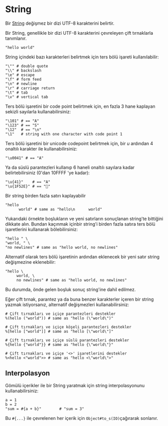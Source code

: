 # String

Bir [String](http://crystal-lang.org/api/String.html) değişmez bir dizi UTF-8 karakterini belirtir.

Bir String, genellikle bir dizi UTF-8 karakterini çevreleyen çift tırnaklarla tanımlanır.

```crystal
"hello world"
```

String içindeki bazı karakterleri belirtmek için ters bölü işareti kullanılabilir:

```crystal
"\"" # double quote
"\\" # backslash
"\e" # escape
"\f" # form feed
"\n" # newline
"\r" # carriage return
"\t" # tab
"\v" # vertical tab
```

Ters bölü işaretini bir code point belirtmek için, en fazla 3 hane kaplayan sekizli sayılarla kullanabilirsiniz:

```crystal
"\101" # == "A"
"\123" # == "S"
"\12"  # == "\n"
"\1"   # string with one character with code point 1
```

Ters bölü işaretini bir  unicode codepoint belirtmek için,  bir *u* ardından 4 onaltılı karakter ile kullanabilirsiniz:

```crystal
"\u0041" # == "A"
```

Ya da süslü parantezleri kullanıp 6 haneli onaltılı sayılara kadar belirtebilirsiniz (0'dan 10FFFF 'ye kadar):

```crystal
"\u{41}"    # == "A"
"\u{1F52E}" # == "🔮"
```

Bir string birden fazla satırı kaplayabilir

```crystal
"hello
      world" # same as "hello\n      world"
```

Yukarıdaki örnekte boşlukların ve yeni satırların sonuçlanan string'te bittiğini dikkate alın.
Bundan kaçınmak içinbir string'i birden fazla satıra ters bölü işaretlerini kullanarak
bölebilirsiniz:

```crystal
"hello " \
"world, " \
"no newlines" # same as "hello world, no newlines"
```

Alternatif olarak ters bölü işaretinin ardından eklenecek bir yeni satır string değişmezine eklenebilir:

```crystal
"hello \
     world, \
     no newlines" # same as "hello world, no newlines"
```

Bu durumda, önde gelen boşluk sonuç string'ine dahil edilmez.

Eğer çift tırnak, parantez ya da buna benzer karakterler içeren bir string yazmak istiyorsanız,
alternatif değişmezleri kullanabilirsiniz:

```crystal
# Çift tırnakları ve içiçe parantezleri destekler
%(hello ("world")) # same as "hello (\"world\")"

# Çift tırnakları ve içiçe köşeli parantezleri destekler
%[hello ["world"]] # same as "hello [\"world\"]"

# Çift tırnakları ve içiçe süslü parantezleri destekler
%{hello {"world"}} # same as "hello {\"world\"}"

# Çift tırnakları ve içiçe '<>' işaretlerini destekler
%<hello <"world">> # same as "hello <\"world\">"
```

## Interpolasyon

Gömülü içerikler ile bir String yaratmak için string interpolasyonunu kullanabilirsiniz:

```crystal
a = 1
b = 2
"sum = #{a + b}"        # "sum = 3"
```

Bu `#{...}` ile çevrelenen her içerik için `Object#to_s(IO)`çağırarak sonlanır.
